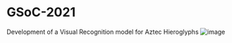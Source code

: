 # GSoC-2021
Development of a Visual Recognition model for Aztec Hieroglyphs
![image](https://user-images.githubusercontent.com/66901757/119221827-e3294100-bb0e-11eb-8595-749a1dd9c932.png)
